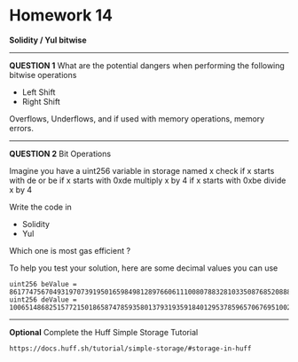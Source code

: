 # Homework 14

**Solidity / Yul bitwise**

---

**QUESTION 1**
What are the potential dangers when performing the
following bitwise operations

- Left Shift
- Right Shift

Overflows, Underflows, and if used with memory operations, memory errors.

---

**QUESTION 2**
Bit Operations

Imagine you have a uint256 variable in storage named x
check if x starts with de or be
if x starts with 0xde multiply x by 4
if x starts with 0xbe divide x by 4

Write the code in

- Solidity
- Yul

Which one is most gas efficient ?

To help you test your solution, here are some decimal values
you can use

    uint256 beValue = 86177475670493197073919501659849812897660611100807883281033508768520888346190;
    uint256 deValue = 100651486825157721501865874785935801379319359184012953785965706769510029551182;

---

**Optional**
Complete the Huff Simple Storage Tutorial

    https://docs.huff.sh/tutorial/simple-storage/#storage-in-huff
